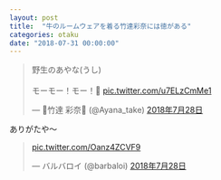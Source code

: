 ```yaml
---
layout: post
title:  "牛のルームウェアを着る竹達彩奈には徳がある"
categories: otaku
date: "2018-07-31 00:00:00"
---
```



<blockquote class="twitter-tweet  tw-align-center" data-lang="ja"><p lang="ja" dir="ltr">野生のあやな(うし)<br><br>モーモー！モー！🐄 <a href="https://t.co/u7ELzCmMe1">pic.twitter.com/u7ELzCmMe1</a></p>&mdash; 🍎竹達 彩奈🍎 (@Ayana_take) <a href="https://twitter.com/Ayana_take/status/1023243616666308609?ref_src=twsrc%5Etfw">2018年7月28日</a></blockquote>
<script async src="https://platform.twitter.com/widgets.js" charset="utf-8"></script>


ありがたや～


<blockquote class="twitter-tweet  tw-align-center" data-lang="ja"><p lang="und" dir="ltr"> <a href="https://t.co/Oanz4ZCVF9">pic.twitter.com/Oanz4ZCVF9</a></p>&mdash; バルバロイ (@barbaloi) <a href="https://twitter.com/barbaloi/status/1023249396077457408?ref_src=twsrc%5Etfw">2018年7月28日</a></blockquote>
<script async src="https://platform.twitter.com/widgets.js" charset="utf-8"></script>
